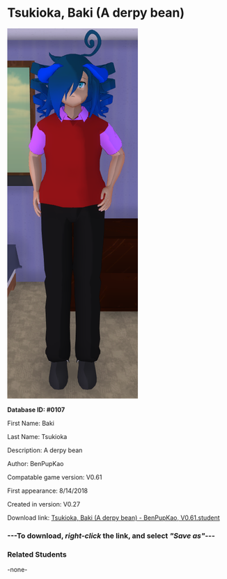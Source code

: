 # Tsukioka, Baki (A derpy bean)

<img src="../../Files/Images/Tsukioka, Baki (A derpy bean).png" title="Tsukioka, Baki (A derpy bean) - BenPupKao, V0.61">

**Database ID: #0107**

First Name: Baki

Last Name: Tsukioka

Description: A derpy bean

Author: BenPupKao

Compatable game version: V0.61

First appearance: 8/14/2018

Created in version: V0.27

Download link: <a href="https://raw.githubusercontent.com/Arbiter1223/Daigaku-Gurashi-Custom-Students/master/Files/Student%20Files/Tsukioka%2C%20Baki%20(A%20derpy%20bean)%20-%20BenPupKao%2C%20V0.61.student">Tsukioka, Baki (A derpy bean) - BenPupKao, V0.61.student</a>

### ---**To download, _right-click_ the link, and select _"Save as"_**---

### Related Students

-none-
